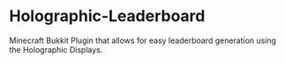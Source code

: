 Holographic-Leaderboard
=======================

Minecraft Bukkit Plugin that allows for easy leaderboard generation using the Holographic Displays.
